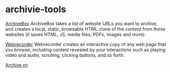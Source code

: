 # archivie-tools
[ArchiveBox](https://archivebox.io)
ArchiveBox takes a list of website URLs you want to archive, and creates a local, static, browsable HTML clone of the content from those websites (it saves HTML, JS, media files, PDFs, images and more).

[Webrecorder](https://webrecorder.io)
Webrecorder creates an interactive copy of any web page that you browse, including content revealed by your interactions such as playing video and audio, scrolling, clicking buttons, and so forth.

[Archive.vn](https://archive.vn/)
